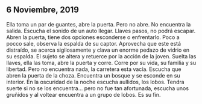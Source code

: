 ## 6 Noviembre, 2019

Ella toma un par de guantes, abre la puerta. Pero no abre. No encuentra la salida. Escucha el sonido de un auto llegar. Llaves pasos, no podrá escapar. Abren la puerta, tiene dos opciones esconderse o enfrentarlo. Poco a pocco sale, observa la espalda de su captor. Aprovecha que este está distraído, se acerca sigilosamente y clava un enorme pedazo de vidrio en su espalda. El sujeto se altera y retuerce por la acción de la joven. Suelta las llaves, ella las toma, abre la puerta y corre. Corre por su vida, su familia y su libertad. Pero no encuentra nada, la carretera esta vacía. Escucha que abren la puerta de la choza. Encuentra un bosque y se esconde en su interior. En la oscuridad de la noche escucha aullidos, los lobos. Tendra suerte si no se los encuentra... pero no fue tan afortunada, escucha unos gruñidos y al voltear encuentra a un grupo de lobos. Es su fin.
